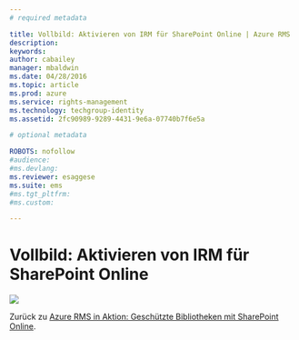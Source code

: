 ```yaml
---
# required metadata

title: Vollbild: Aktivieren von IRM für SharePoint Online | Azure RMS
description:
keywords:
author: cabailey
manager: mbaldwin
ms.date: 04/28/2016
ms.topic: article
ms.prod: azure
ms.service: rights-management
ms.technology: techgroup-identity
ms.assetid: 2fc90989-9289-4431-9e6a-07740b7f6e5a

# optional metadata

ROBOTS: nofollow
#audience:
#ms.devlang:
ms.reviewer: esaggese
ms.suite: ems
#ms.tgt_pltfrm:
#ms.custom:

---
```


# Vollbild: Aktivieren von IRM für SharePoint Online
![](./media/AzRMS_StoryboardSPO_1.png)

Zurück zu [Azure RMS in Aktion: Geschützte Bibliotheken mit SharePoint Online](http://technet.microsoft.com/library/jj585026.aspx).



<!--HONumber=Apr16_HO3-->


